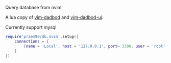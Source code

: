 Query database from nvim

A lua copy of [vim-dadbod](https://github.com/tpope/vim-dadbod) and [vim-dadbod-ui](https://github.com/tpope/vim-dadbod).

Currently support mysql

```lua
require'praem90/db.nvim'.setup({
    connections = {
        {name = 'Local', host = '127.0.0.1', port= 3306, user = 'root', password = 'pass', database = 'test'}
    }
})
```
